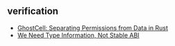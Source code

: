 ## verification
- [GhostCell: Separating Permissions from Data in Rust](http://plv.mpi-sws.org/rustbelt/ghostcell/paper.pdf) 
- [We Need Type Information, Not Stable ABI](https://blaz.is/blog/post/we-dont-need-a-stable-abi/)
